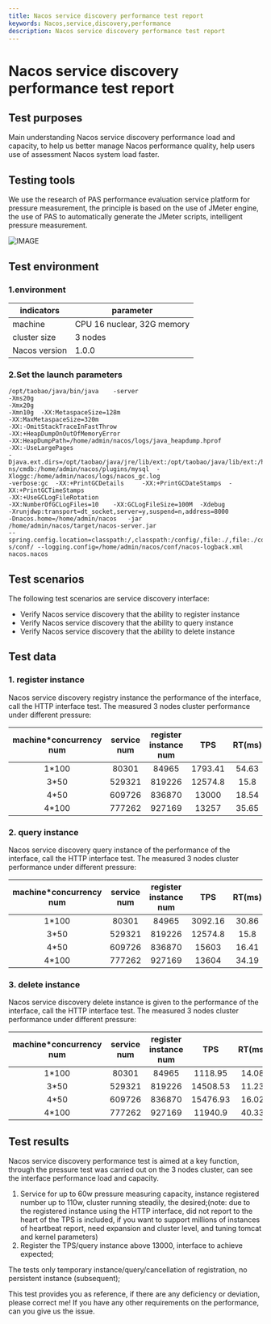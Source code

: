 ```yaml
---
title: Nacos service discovery performance test report
keywords: Nacos,service,discovery,performance
description: Nacos service discovery performance test report
---
```


# Nacos service discovery performance test report

## Test purposes
Main understanding Nacos service discovery performance load and capacity, to help us better manage Nacos performance quality, help users use of assessment Nacos system load faster.

## Testing tools
We use the research of PAS performance evaluation service platform for pressure measurement, the principle is based on the use of JMeter engine, the use of PAS to automatically generate the JMeter scripts, intelligent pressure measurement.

![IMAGE](https://img.alicdn.com/tfs/TB1xCfDDpzqK1RjSZFvXXcB7VXa-692-297.png)

## Test environment
### 1.environment

indicators|parameter
---|---
machine|CPU 16 nuclear, 32G memory
cluster size|3 nodes
Nacos version|1.0.0

### 2.Set the launch parameters
```
/opt/taobao/java/bin/java	 -server
-Xms20g
-Xmx20g
-Xmn10g	 -XX:MetaspaceSize=128m
-XX:MaxMetaspaceSize=320m
-XX:-OmitStackTraceInFastThrow
-XX:+HeapDumpOnOutOfMemoryError
-XX:HeapDumpPath=/home/admin/nacos/logs/java_heapdump.hprof
-XX:-UseLargePages
-Djava.ext.dirs=/opt/taobao/java/jre/lib/ext:/opt/taobao/java/lib/ext:/home/admin/nacos/plugi
ns/cmdb:/home/admin/nacos/plugins/mysql	 -Xloggc:/home/admin/nacos/logs/nacos_gc.log
-verbose:gc	 -XX:+PrintGCDetails	 -XX:+PrintGCDateStamps	 -XX:+PrintGCTimeStamps
-XX:+UseGCLogFileRotation
-XX:NumberOfGCLogFiles=10	 -XX:GCLogFileSize=100M	 -Xdebug
-Xrunjdwp:transport=dt_socket,server=y,suspend=n,address=8000
-Dnacos.home=/home/admin/nacos	 -jar	 /home/admin/nacos/target/nacos-server.jar
--spring.config.location=classpath:/,classpath:/config/,file:./,file:./config/,file:/home/admin/naco
s/conf/	--logging.config=/home/admin/nacos/conf/nacos-logback.xml	nacos.nacos
```

## Test scenarios
The following test scenarios are service discovery interface:
* Verify Nacos service discovery that the ability to register instance
* Verify Nacos service discovery that the ability to query instance
* Verify Nacos service discovery that the ability to delete instance

## Test data
### 1. register instance
Nacos service discovery registry instance the performance of the interface, call the HTTP interface test.
The measured 3 nodes cluster performance under different pressure:

machine*concurrency num|service num|register instance num|TPS|RT(ms)|MIN RT(ms)|MAX RT(ms)
:---:|:---:|:---:|:---:|:---:|:---:|:---:
1*100|80301|84965|1793.41|54.63|0.8|1200.86
3*50|529321|819226|12574.8|15.8|0.45|3499.59
4*50|609726|836870|13000|18.54|0.46|3038.48
4*100|777262|927169|13257|35.65|0.48|3231.2

### 2. query instance
Nacos service discovery query instance of the performance of the interface, call the HTTP interface test.
The measured 3 nodes cluster performance under different pressure:

machine*concurrency num|service num|register instance num|TPS|RT(ms)|MIN RT(ms)|MAX RT(ms)
:---:|:---:|:---:|:---:|:---:|:---:|:---:
1*100|80301|84965|3092.16|30.86|0.81|509.4
3*50|529321|819226|12574.8|15.8|0.45|3499.59
4*50|609726|836870|15603|16.41|0.42|3042.17
4*100|777262|927169|13604|34.19|0.43|3434.1

### 3. delete instance
Nacos service discovery delete instance is given to the performance of the interface, call the HTTP interface test.
The measured 3 nodes cluster performance under different pressure:

machine*concurrency num|service num|register instance num|TPS|RT(ms)|MIN RT(ms)|MAX RT(ms)
:---:|:---:|:---:|:---:|:---:|:---:|:---:
1*100|80301|84965|1118.95|14.08|0.7|597.43
3*50|529321|819226|14508.53|11.23|0.4|3274.49
4*50|609726|836870|15476.93|16.02|0.38|3106.23
4*100|777262|927169|11940.9|40.33|0.42|51052.46

## Test results
Nacos service discovery performance test is aimed at a key function, through the pressure test was carried out on the 3 nodes cluster, can see the interface performance load and capacity.
1. Service for up to 60w pressure measuring capacity, instance registered number up to 110w, cluster running steadily, the desired;(note: due to the registered instance using the HTTP interface, did not report to the heart of the TPS is included, if you want to support millions of instances of heartbeat report, need expansion and cluster level, and tuning tomcat and kernel parameters)
2. Register the TPS/query instance above 13000, interface to achieve expected;

The tests only temporary instance/query/cancellation of registration, no persistent instance (subsequent);

This test provides you as reference, if there are any deficiency or deviation, please correct me!
If you have any other requirements on the performance, can you give us the issue.
